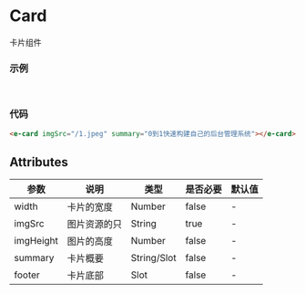 # Card
卡片组件

### 示例
<br />
<e-card imgSrc="/1.jpeg" summary="0到1快速构建自己的后台管理系统"></e-card>

### 代码
```html
<e-card imgSrc="/1.jpeg" summary="0到1快速构建自己的后台管理系统"></e-card>
```

## Attributes
| 参数 | 说明 | 类型 | 是否必要 | 默认值 |
| --- | --- | --- | --- | --- |
| width | 卡片的宽度 | Number | false | - |
| imgSrc | 图片资源的只 | String | true | - |
| imgHeight | 图片的高度 | Number | false | - |
| summary | 卡片概要 | String/Slot | false | - |
| footer | 卡片底部 | Slot | false | - |